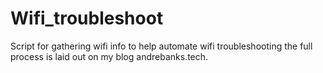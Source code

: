 # Wifi_troubleshoot
Script for gathering wifi info to help automate wifi troubleshooting the full process is laid out on my blog andrebanks.tech.
